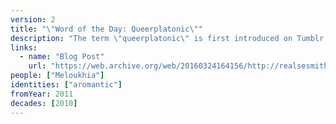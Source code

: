 ```yaml
---
version: 2
title: "\"Word of the Day: Queerplatonic\""
description: "The term \"queerplatonic\" is first introduced on Tumblr by its coiner"
links:
  - name: "Blog Post"
    url: "https://web.archive.org/web/20160324164156/http://realsesmith.tumblr.com/post/2868581031/word-of-the-day-queerplatonic"
people: ["Meloukhia"]
identities: ["aromantic"]
fromYear: 2011
decades: [2010]
---
```


